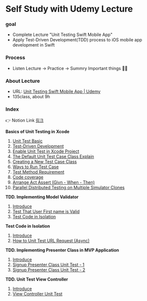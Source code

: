Self Study with Udemy Lecture
====================

### goal 

 - Complete Lecture "Unit Testing Swift Mobile App"
 - Apply Test-Driven Development(TDD) process to iOS mobile app development in Swift

### Process

- Listen Lecture -> Practice -> Summry Important things :man_student:

### About Lecture 

- URL:   [Unit Testing Swift Mobile App | Udemy](https://www.udemy.com/course/unit-testing-ios-mobile-app/) 
- 135class, about 9h

### Index

:point_right: Notion Link [링크](https://www.notion.so/Unit-Test-9d210f2d29ce4947808d53ca02c3c6c3)

**Basics of Unit Testing in Xcode**

1. [Unit Test Basic](https://github.com/tootoomaa/MyStudyRoom/tree/master/UnitTest/note/1_UnitTestBasic.md)
2. [Test-Driven Development](https://www.notion.so/Test-Driven-Development-02475f6cf3aa49d385bcd28da66414c3)
3. [Enable Unit Test in Xcode Project](https://www.notion.so/Enable-Unit-Test-in-Xcode-Project-7aa8d641af3f45daab59ab5c0cf85940)
4. [The Default Unit Test Case Class Explain](https://www.notion.so/The-Default-Unit-Test-Case-Class-Explain-b61f4a4b4c5c48a89320d8aa9613737e)
5. [Creating a New Test Case Class](https://www.notion.so/Creating-a-New-Test-Case-Class-249590389a884cbcb271b4e63c49ea54)
6. [Ways to Run Test Case](https://www.notion.so/Ways-to-Run-Test-Case-6ddada8b9a0d442184b676f00b334503)
7. [Test Method Requirement](https://www.notion.so/Test-Method-Requirement-87035708c7954aefaf04c0c92d8b9577)
8. [Code coverage](https://www.notion.so/Code-coverage-c9a46d32b14e43868978f68f34317be2)
9. [Arrange Act Assert (Givn - When - Then)](https://www.notion.so/Arrange-Act-Assert-cb486be6532a4b2ea7e1b7203137ba9d)
10. [Parallel Distributed Testing on Multiple Simulator Clones](https://www.notion.so/Parallel-Distributed-Testing-on-Multiple-Simulator-Clones-b61c3d2a4e64431797b8b3ffe8996f39)

**TDD. Implementing Model Validator**

1. [Introduce](https://www.notion.so/Introduction-6ffb490e744a4240b21b0021d3c2f69b)
2. [Test That User First name is Valid](https://www.notion.so/Test-That-User-First-name-is-Valid-bd15186da0ca45ffb6df63ecf381a865)
3. [Test Code in Isolation](https://www.notion.so/Test-Code-in-Isolation-faeb0378133e477aa2ba4134b254ee8b)

**Test Code in Isolation**

1. [Introduce](https://www.notion.so/Introduce-a067ae586d0041bf8e6aa401f35769b3)
2. [How to Unit Test URL Request (Async)](https://www.notion.so/How-to-Unit-Test-URL-Request-fd2fef2454fd4d888b991f40e0354810)

**TDD. Implementing Presenter Class in MVP Application**

1. [Introduce](https://www.notion.so/Introduce-64be44cfcf7840e88e8c0d9adb6fa948)
2. [Signup Presenter Class Unit Test - 1](https://www.notion.so/Signup-Presenter-Class-Unit-Test-4f8eaf9abce748bcb273b8f0fd77cf62)
3. [Signup Presenter Class Unit Test - 2](https://www.notion.so/Signup-Presenter-Class-Unit-Test-2-28896a99d54d40c99d4426581e4e20a6)

**TDD. Unit Test View Controller**

1. [Introduce](https://www.notion.so/Introduce-a0dc5be3a25a4e92b9b8f2cfb9cb39b8)
2. [View Controller Unit Test](https://www.notion.so/View-Controller-Unit-Test-1-2f74a1a3a979463798add05111479039)

